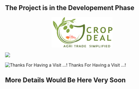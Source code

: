 ## The Project is in the Developement Phase ##

<p align="center">
<img  src="https://github.com/saisukumarpinninti/CropDeal/blob/master/Resources/icon.PNG" width="200" height="100">
</p>

![](https://komarev.com/ghpvc/?username=saisukumarpinninti&color=green)

![Thanks For Having a Visit ...! ](https://static.wixstatic.com/media/ea6ac8_08a05b026f654bcdaa60a5164a0da1d0~mv2.jpg/v1/fill/w_924,h_521,al_c,q_90/ea6ac8_08a05b026f654bcdaa60a5164a0da1d0~mv2.jpg)
Thanks For Having a Visit ...! 
## More Details Would Be Here Very Soon ##

